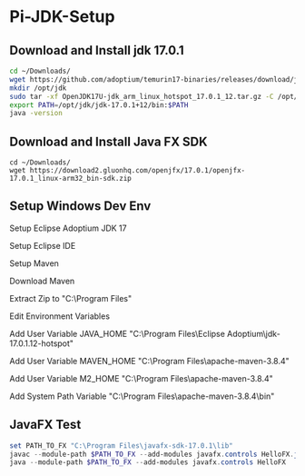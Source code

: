 # Pi-JDK-Setup
## Download and Install jdk 17.0.1
```bash
cd ~/Downloads/
wget https://github.com/adoptium/temurin17-binaries/releases/download/jdk-17.0.1%2B12/OpenJDK17U-jdk_arm_linux_hotspot_17.0.1_12.tar.gz
mkdir /opt/jdk
sudo tar -xf OpenJDK17U-jdk_arm_linux_hotspot_17.0.1_12.tar.gz -C /opt/jdk
export PATH=/opt/jdk/jdk-17.0.1+12/bin:$PATH
java -version
```
## Download and Install Java FX SDK
```
cd ~/Downloads/
wget https://download2.gluonhq.com/openjfx/17.0.1/openjfx-17.0.1_linux-arm32_bin-sdk.zip
```

## Setup Windows Dev Env
Setup Eclipse Adoptium JDK 17

Setup Eclipse IDE

Setup Maven

Download Maven

Extract Zip to "C:\Program Files\"

Edit Environment Variables

Add User Variable JAVA_HOME "C:\Program Files\Eclipse Adoptium\jdk-17.0.1.12-hotspot"

Add User Variable MAVEN_HOME "C:\Program Files\apache-maven-3.8.4"

Add User Variable M2_HOME "C:\Program Files\apache-maven-3.8.4"

Add System Path Variable "C:\Program Files\apache-maven-3.8.4\bin\"

## JavaFX Test
```POWERSHELL
set PATH_TO_FX "C:\Program Files\javafx-sdk-17.0.1\lib"
javac --module-path $PATH_TO_FX --add-modules javafx.controls HelloFX.java
java --module-path $PATH_TO_FX --add-modules javafx.controls HelloFX
```

